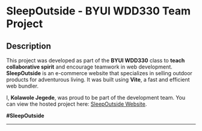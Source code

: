 # SleepOutside - BYUI WDD330 Team Project

## Description

This project was developed as part of the **BYUI WDD330** class to **teach collaborative spirit** and encourage teamwork in web development. **SleepOutside** is an e-commerce website that specializes in selling outdoor products for adventurous living. It was built using **Vite**, a fast and efficient web bundler.  

I, **Kolawole Jegede**, was proud to be part of the development team. You can view the hosted project here: [SleepOutside Website](https://thriving-parfait-32c018.netlify.app/).  

**#SleepOutside**

---
